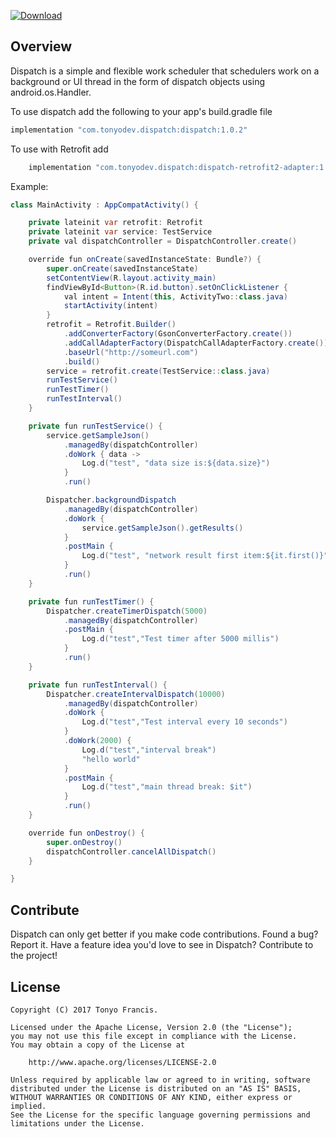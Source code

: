 [ ![Download](https://api.bintray.com/packages/tonyofrancis/maven/dispatch/images/download.svg?version=1.0.2) ](https://bintray.com/tonyofrancis/maven/dispatch/1.0.2/link)

Overview
--------

Dispatch is a simple and flexible work scheduler that schedulers work on a background or UI thread in the form of dispatch objects using android.os.Handler.

To use dispatch add the following to your app's build.gradle file
```java
implementation "com.tonyodev.dispatch:dispatch:1.0.2"
```

To use with Retrofit add
```java
    implementation "com.tonyodev.dispatch:dispatch-retrofit2-adapter:1.0.2"
```

Example:
```java
class MainActivity : AppCompatActivity() {

    private lateinit var retrofit: Retrofit
    private lateinit var service: TestService
    private val dispatchController = DispatchController.create()

    override fun onCreate(savedInstanceState: Bundle?) {
        super.onCreate(savedInstanceState)
        setContentView(R.layout.activity_main)
        findViewById<Button>(R.id.button).setOnClickListener {
            val intent = Intent(this, ActivityTwo::class.java)
            startActivity(intent)
        }
        retrofit = Retrofit.Builder()
            .addConverterFactory(GsonConverterFactory.create())
            .addCallAdapterFactory(DispatchCallAdapterFactory.create())
            .baseUrl("http://someurl.com")
            .build()
        service = retrofit.create(TestService::class.java)
        runTestService()
        runTestTimer()
        runTestInterval()
    }

    private fun runTestService() {
        service.getSampleJson()
            .managedBy(dispatchController)
            .doWork { data ->
                Log.d("test", "data size is:${data.size}")
            }
            .run()

        Dispatcher.backgroundDispatch
            .managedBy(dispatchController)
            .doWork {
                service.getSampleJson().getResults()
            }
            .postMain {
                Log.d("test", "network result first item:${it.first()}")
            }
            .run()
    }

    private fun runTestTimer() {
        Dispatcher.createTimerDispatch(5000)
            .managedBy(dispatchController)
            .postMain {
                Log.d("test","Test timer after 5000 millis")
            }
            .run()
    }

    private fun runTestInterval() {
        Dispatcher.createIntervalDispatch(10000)
            .managedBy(dispatchController)
            .doWork {
                Log.d("test","Test interval every 10 seconds")
            }
            .doWork(2000) {
                Log.d("test","interval break")
                "hello world"
            }
            .postMain {
                Log.d("test","main thread break: $it")
            }
            .run()
    }

    override fun onDestroy() {
        super.onDestroy()
        dispatchController.cancelAllDispatch()
    }

}
```


Contribute
----------

Dispatch can only get better if you make code contributions. Found a bug? Report it.
Have a feature idea you'd love to see in Dispatch? Contribute to the project!


License
-------

```
Copyright (C) 2017 Tonyo Francis.

Licensed under the Apache License, Version 2.0 (the "License");
you may not use this file except in compliance with the License.
You may obtain a copy of the License at

	http://www.apache.org/licenses/LICENSE-2.0

Unless required by applicable law or agreed to in writing, software
distributed under the License is distributed on an "AS IS" BASIS,
WITHOUT WARRANTIES OR CONDITIONS OF ANY KIND, either express or implied.
See the License for the specific language governing permissions and
limitations under the License.
```
